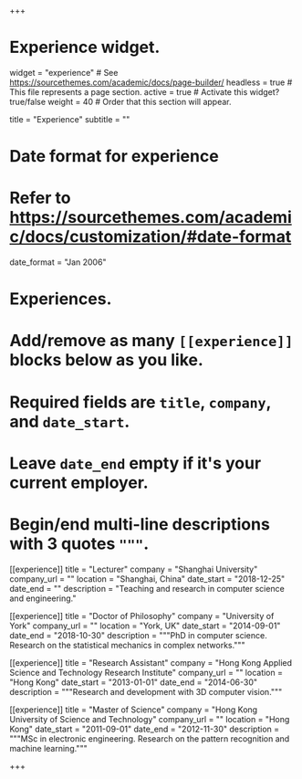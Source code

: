 +++
# Experience widget.
widget = "experience"  # See https://sourcethemes.com/academic/docs/page-builder/
headless = true  # This file represents a page section.
active = true  # Activate this widget? true/false
weight = 40  # Order that this section will appear.

title = "Experience"
subtitle = ""

# Date format for experience
#   Refer to https://sourcethemes.com/academic/docs/customization/#date-format
date_format = "Jan 2006"

# Experiences.
#   Add/remove as many `[[experience]]` blocks below as you like.
#   Required fields are `title`, `company`, and `date_start`.
#   Leave `date_end` empty if it's your current employer.
#   Begin/end multi-line descriptions with 3 quotes `"""`.
[[experience]]
  title = "Lecturer"
  company = "Shanghai University"
  company_url = ""
  location = "Shanghai, China"
  date_start = "2018-12-25"
  date_end = ""
  description = "Teaching and research in computer science and engineering."


[[experience]]
  title = "Doctor of Philosophy"
  company = "University of York"
  company_url = ""
  location = "York, UK"
  date_start = "2014-09-01"
  date_end = "2018-10-30"
  description = """PhD in computer science. Research on the statistical mechanics in complex networks."""


[[experience]]
  title = "Research Assistant"
  company = "Hong Kong Applied Science and Technology Research Institute"
  company_url = ""
  location = "Hong Kong"
  date_start = "2013-01-01"
  date_end = "2014-06-30"
  description = """Research and development with 3D computer vision."""
  
  
[[experience]]
  title = "Master of Science"
  company = "Hong Kong University of Science and Technology"
  company_url = ""
  location = "Hong Kong"
  date_start = "2011-09-01"
  date_end = "2012-11-30"
  description = """MSc in electronic engineering. Research on the pattern recognition and machine learning."""
  
+++
